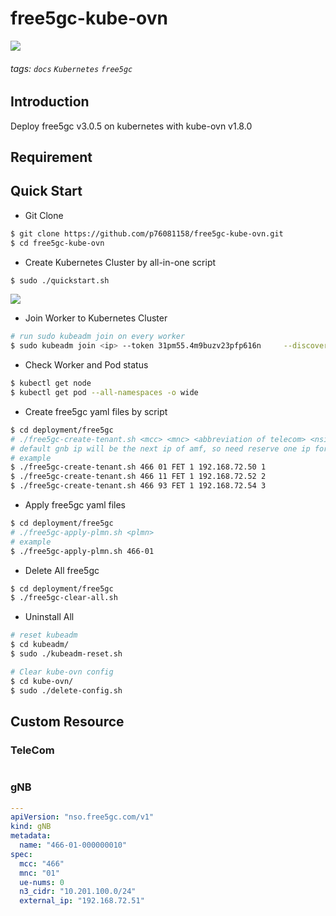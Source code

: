 # free5gc-kube-ovn

![](https://i.imgur.com/wy0NI6X.png)

###### tags: `docs` `Kubernetes` `free5gc`

## Introduction

Deploy free5gc v3.0.5 on kubernetes with kube-ovn v1.8.0

## Requirement

## Quick Start

* Git Clone
```bash
$ git clone https://github.com/p76081158/free5gc-kube-ovn.git
$ cd free5gc-kube-ovn
```
* Create Kubernetes Cluster by all-in-one script
```bash
$ sudo ./quickstart.sh
```
![](doc/terminalizer/gif/quickstart.gif)
* Join Worker to Kubernetes Cluster
```bash
# run sudo kubeadm join on every worker
$ sudo kubeadm join <ip> --token 31pm55.4m9buzv23pfp616n     --discovery-token-ca-cert-hash sha256:48c6017e83ab8bdd4b75bda9285c625808150a07e267d57ccd76aa569597ba4a
```
* Check Worker and Pod status
```bash
$ kubectl get node
$ kubectl get pod --all-namespaces -o wide
```
* Create free5gc yaml files by script
```bash
$ cd deployment/free5gc
# ./free5gc-create-tenant.sh <mcc> <mnc> <abbreviation of telecom> <nsi id> <amf ip> <core network id>
# default gnb ip will be the next ip of amf, so need reserve one ip for default gnb
# example
$ ./free5gc-create-tenant.sh 466 01 FET 1 192.168.72.50 1
$ ./free5gc-create-tenant.sh 466 11 FET 1 192.168.72.52 2
$ ./free5gc-create-tenant.sh 466 93 FET 1 192.168.72.54 3
```
* Apply free5gc yaml files
```bash
$ cd deployment/free5gc
# ./free5gc-apply-plmn.sh <plmn>
# example
$ ./free5gc-apply-plmn.sh 466-01
```
* Delete All free5gc
```bash
$ cd deployment/free5gc
$ ./free5gc-clear-all.sh
```
* Uninstall All
```bash
# reset kubeadm
$ cd kubeadm/
$ sudo ./kubeadm-reset.sh

# Clear kube-ovn config
$ cd kube-ovn/
$ sudo ./delete-config.sh
```

## Custom Resource

### TeleCom

```yaml
```

### gNB

```yaml
---
apiVersion: "nso.free5gc.com/v1"
kind: gNB
metadata:
  name: "466-01-000000010"
spec:
  mcc: "466"
  mnc: "01"
  ue-nums: 0
  n3_cidr: "10.201.100.0/24"
  external_ip: "192.168.72.51"
```
